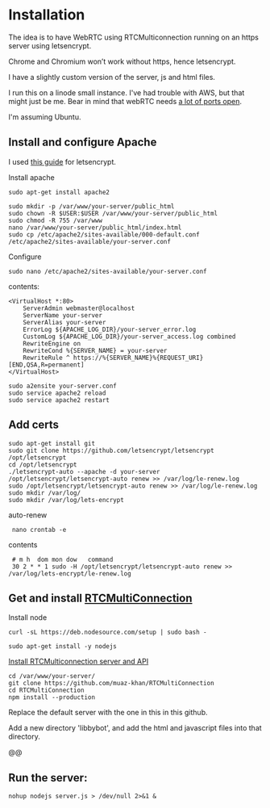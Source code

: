 # Installation

The idea is to have WebRTC using RTCMulticonnection running on an https server using letsencrypt.

Chrome and Chromium won’t work without https, hence letsencrypt.

I have a slightly custom version of the server, js and html files.

I run this on a linode small instance. I've had trouble with AWS, but that might just be me. Bear in mind that webRTC needs [a lot of ports open](https://www.quora.com/What-ports-does-WebRTC-use?share=1).

I'm assuming Ubuntu.

## Install and configure Apache 

I used [this guide](https://www.digitalocean.com/community/tutorials/how-to-secure-apache-with-let-s-encrypt-on-ubuntu-16-04) for letsencrypt.

Install apache

    sudo apt-get install apache2

    sudo mkdir -p /var/www/your-server/public_html
    sudo chown -R $USER:$USER /var/www/your-server/public_html
    sudo chmod -R 755 /var/www
    nano /var/www/your-server/public_html/index.html
    sudo cp /etc/apache2/sites-available/000-default.conf /etc/apache2/sites-available/your-server.conf

Configure

    sudo nano /etc/apache2/sites-available/your-server.conf

contents:

    <VirtualHost *:80>     
        ServerAdmin webmaster@localhost
        ServerName your-server
        ServerAlias your-server
        ErrorLog ${APACHE_LOG_DIR}/your-server_error.log
        CustomLog ${APACHE_LOG_DIR}/your-server_access.log combined
        RewriteEngine on
        RewriteCond %{SERVER_NAME} = your-server
        RewriteRule ^ https://%{SERVER_NAME}%{REQUEST_URI} [END,QSA,R=permanent]
    </VirtualHost>

    sudo a2ensite your-server.conf
    sudo service apache2 reload
    sudo service apache2 restart

## Add certs

    sudo apt-get install git
    sudo git clone https://github.com/letsencrypt/letsencrypt /opt/letsencrypt
    cd /opt/letsencrypt
    ./letsencrypt-auto --apache -d your-server
    /opt/letsencrypt/letsencrypt-auto renew >> /var/log/le-renew.log
    sudo /opt/letsencrypt/letsencrypt-auto renew >> /var/log/le-renew.log
    sudo mkdir /var/log/
    sudo mkdir /var/log/lets-encrypt

auto-renew

     nano crontab -e

contents

     # m h  dom mon dow   command
     30 2 * * 1 sudo -H /opt/letsencrypt/letsencrypt-auto renew >> /var/log/lets-encrypt/le-renew.log


## Get and install [RTCMultiConnection](http://www.rtcmulticonnection.org)

Install node

    curl -sL https://deb.nodesource.com/setup | sudo bash -

    sudo apt-get install -y nodejs

[Install RTCMulticonnection server and API](https://github.com/muaz-khan/RTCMultiConnection/blob/master/docs/installation-guide.md)

    cd /var/www/your-server/
    git clone https://github.com/muaz-khan/RTCMultiConnection
    cd RTCMultiConnection
    npm install --production

Replace the default server with the one in this in this github.

Add a new directory 'libbybot', and add the html and javascript files into that directory.

@@

## Run the server:

    nohup nodejs server.js > /dev/null 2>&1 &

